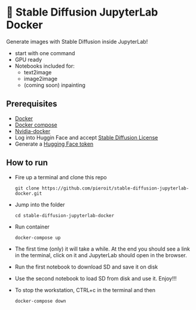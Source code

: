 
# 🐔 Stable Diffusion JupyterLab Docker

Generate images with Stable Diffusion inside JupyterLab!
- start with one command
- GPU ready
- Notebooks included for:
  - text2image
  - image2image
  - (coming soon) inpainting

## Prerequisites
- [Docker](https://docs.docker.com/get-docker/)
- [Docker compose](https://docs.docker.com/compose/install/)
- [Nvidia-docker](https://github.com/NVIDIA/nvidia-docker)
- Log into Huggin Face and accept [Stable Diffusion License](https://huggingface.co/CompVis/stable-diffusion-v1-4)
- Generate a [Hugging Face token](https://huggingface.co/settings/tokens)

## How to run
- Fire up a terminal and clone this repo

    ```
    git clone https://github.com/pieroit/stable-diffusion-jupyterlab-docker.git
    ```
 - Jump into the folder

    ```
    cd stable-diffusion-jupyterlab-docker
    ```
- Run container

    ```
    docker-compose up
    ```

- The first time (only) it will take a while. At the end you should see a link in the terminal, click on it and JupyterLab should open in the browser.

- Run the first notebook to download SD and save it on disk
- Use the second notebook to load SD from disk and use it. Enjoy!!!

- To stop the workstation, CTRL+c in the terminal and then

    ```
    docker-compose down
    ```
